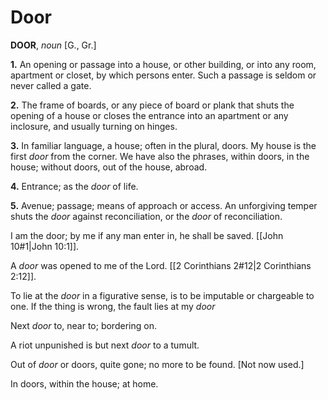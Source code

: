 # Door

**DOOR**, _noun_ \[G., Gr.\]

**1.** An opening or passage into a house, or other building, or into any room, apartment or closet, by which persons enter. Such a passage is seldom or never called a gate.

**2.** The frame of boards, or any piece of board or plank that shuts the opening of a house or closes the entrance into an apartment or any inclosure, and usually turning on hinges.

**3.** In familiar language, a house; often in the plural, doors. My house is the first _door_ from the corner. We have also the phrases, within doors, in the house; without doors, out of the house, abroad.

**4.** Entrance; as the _door_ of life.

**5.** Avenue; passage; means of approach or access. An unforgiving temper shuts the _door_ against reconciliation, or the _door_ of reconciliation.

I am the door; by me if any man enter in, he shall be saved. [[John 10#1|John 10:1]].

A _door_ was opened to me of the Lord. [[2 Corinthians 2#12|2 Corinthians 2:12]].

To lie at the _door_ in a figurative sense, is to be imputable or chargeable to one. If the thing is wrong, the fault lies at my _door_

Next _door_ to, near to; bordering on.

A riot unpunished is but next _door_ to a tumult.

Out of _door_ or doors, quite gone; no more to be found. \[Not now used.\]

In doors, within the house; at home.